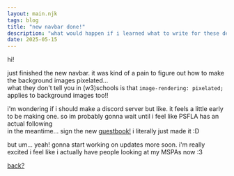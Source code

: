 ```yaml
---
layout: main.njk
tags: blog
title: "new navbar done!"
description: "what would happen if i learned what to write for these descriptions"
date: 2025-05-15
---
```


hi!

just finished the new navbar. it was kind of a pain to figure out how to make the background images pixelated...\
what they don't tell you in (w3)schools is that `image-rendering: pixelated;` applies to background images too!! 

i'm wondering if i should make a discord server but like. it feels a little early to be making one. so im probably gonna wait until i feel like PSFLA has an actual following\
in the meantime... sign the new [guestbook!](https://psfla.atabook.org/) i literally just made it :D 

but um... yeah! gonna start working on updates more soon. i'm really excited i feel like i actually have people looking at my MSPAs now :3

[back?](../)
